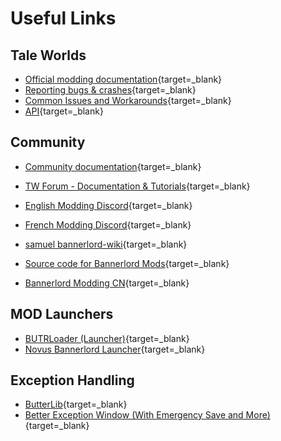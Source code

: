 # Useful Links

## Tale Worlds

* [Official modding documentation](https://moddocs.bannerlord.com){target=_blank}
* [Reporting bugs & crashes](https://forums.taleworlds.com/index.php?forums/bug-crash-reports.784/){target=_blank}
* [Common Issues and Workarounds](https://forums.taleworlds.com/index.php?threads/common-issues-and-workarounds.427758/){target=_blank}
* [API](https://apidoc.bannerlord.com/v/1.1.0/){target=_blank}

## Community

* [Community documentation](https://docs.bannerlordmodding.com){target=_blank}
* [TW Forum - Documentation & Tutorials](https://forums.taleworlds.com/index.php?forums/documentation-tutorials.753/){target=_blank}

* [English Modding Discord](https://discord.gg/ykFVJGQ){target=_blank}
* [French Modding Discord](https://discord.com/invite/S5G2HBw){target=_blank}
* [samuel bannerlord-wiki](https://coda.io/@samuel/bannerlord-wiki){target=_blank}
* [Source code for Bannerlord Mods](https://forums.taleworlds.com/index.php?threads/source-code-for-bannerlord-mods.448829/){target=_blank}
* [Bannerlord Modding CN](https://yigu-studio.gitbook.io/bannerlord-modding-cn/_csharp-api){target=_blank}

## MOD Launchers

* [BUTRLoader (Launcher)](https://www.nexusmods.com/mountandblade2bannerlord/mods/2513){target=_blank}
* [Novus Bannerlord Launcher](https://www.nexusmods.com/mountandblade2bannerlord/mods/4924){target=_blank}

## Exception Handling

* [ButterLib](https://www.nexusmods.com/mountandblade2bannerlord/mods/2018){target=_blank}
* [Better Exception Window (With Emergency Save and More)](https://www.nexusmods.com/mountandblade2bannerlord/mods/404){target=_blank}